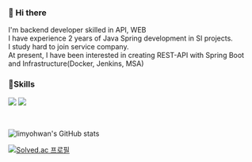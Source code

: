 ### 👋 Hi there 

<p>
  I'm backend developer skilled in API, WEB <br/>
  I have experience 2 years of Java Spring development in SI projects. <br/>
  I study hard to join service company. <br/>
  At present, I have been interested in creating REST-API with Spring Boot <br/>
  and Infrastructure(Docker, Jenkins, MSA) <br/>
<p>
  
### 💪Skills
<p>
  <img src="https://img.shields.io/badge/Spring-6DB33F?style=for-the-badge&logo=Spring&logoColor=white">
  <img src="https://img.shields.io/badge/Java-007396?style=for-the-badge&logo=Java&logoColor=white"/>
</p>
<br/>

![limyohwan's GitHub stats](https://github-readme-stats.vercel.app/api?username=limyohwan&show_icons=true&theme=dark)

[![Solved.ac 프로필](http://mazassumnida.wtf/api/v2/generate_badge?boj=dyghks7102)](https://solved.ac/dyghks7102)
